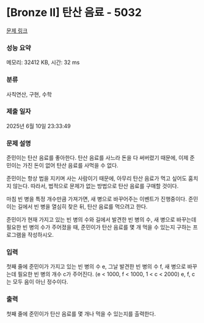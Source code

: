 # [Bronze II] 탄산 음료 - 5032 

[문제 링크](https://www.acmicpc.net/problem/5032) 

### 성능 요약

메모리: 32412 KB, 시간: 32 ms

### 분류

사칙연산, 구현, 수학

### 제출 일자

2025년 6월 10일 23:33:49

### 문제 설명

<p>준민이는 탄산 음료를 좋아한다. 탄산 음료를 사느라 돈을 다 써버렸기 때문에, 이제 준민이는 가진 돈이 없어 탄산 음료를 사먹을 수 없다.</p>

<p>준민이는 항상 법을 지키며 사는 사람이기 때문에, 아무리 탄산 음료가 먹고 싶어도 훔치지 않는다. 따라서, 법적으로 문제가 없는 방법으로 탄산 음료를 구매할 것이다.</p>

<p>마침 빈 병을 특정 개수만큼 가져가면, 새 병으로 바꾸어주는 이벤트가 진행중이다. 준민이는 길에서 빈 병을 열심히 찾은 뒤, 탄산 음료를 먹으려고 한다.</p>

<p>준민이가 현재 가지고 있는 빈 병의 수와 길에서 발견한 빈 병의 수, 새 병으로 바꾸는데 필요한 빈 병의 수가 주어졌을 때, 준민이가 탄산 음료를 몇 개 먹을 수 있는지 구하는 프로그램을 작성하시오.</p>

### 입력 

 <p>첫째 줄에 준민이가 가지고 있는 빈 병의 수 e, 그날 발견한 빈 병의 수 f, 새 병으로 바꾸는데 필요한 빈 병의 개수 c가 주어진다. (e < 1000, f < 1000, 1 < c < 2000) e, f, c는 모두 음이 아닌 정수이다.</p>

### 출력 

 <p>첫째 줄에 준민이가 탄산 음료를 몇 개나 먹을 수 있는지를 출력한다.</p>

